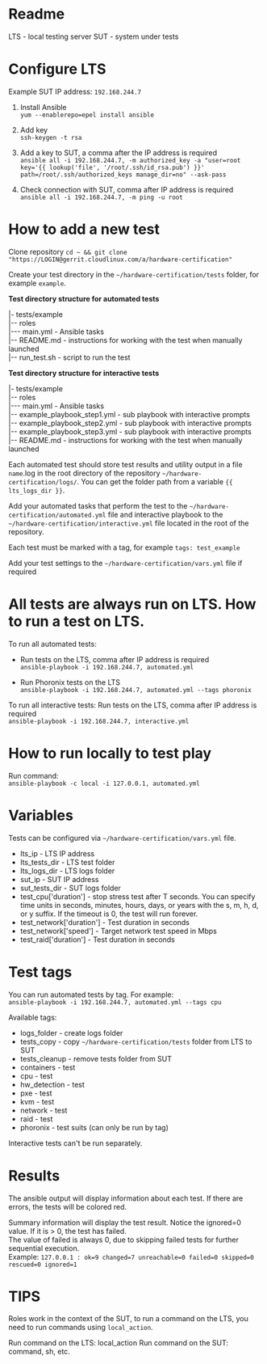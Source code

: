 Readme
===
LTS - local testing server
SUT - system under tests

Configure LTS
===
Example SUT IP address: `192.168.244.7`

1. Install Ansible  
`yum --enablerepo=epel install ansible`

2. Add key  
`ssh-keygen -t rsa`

3. Add a key to SUT, a comma after the IP address is required  
`ansible all -i 192.168.244.7, -m authorized_key -a "user=root key='{{ lookup('file', '/root/.ssh/id_rsa.pub') }}' path=/root/.ssh/authorized_keys manage_dir=no" --ask-pass`

4. Check connection with SUT, comma after IP address is required  
`ansible all -i 192.168.244.7, -m ping -u root`

How to add a new test
===

Clone repository
`cd ~ && git clone "https://LOGIN@gerrit.cloudlinux.com/a/hardware-certification"`

Create your test directory in the `~/hardware-certification/tests` folder, for example `example`.

**Test directory structure for automated tests**

|- tests/example  
|-- roles  
|--- main.yml - Ansible tasks  
|-- README.md - instructions for working with the test when manually launched  
|-- run_test.sh - script to run the test

**Test directory structure for interactive tests**

|- tests/example  
|-- roles  
|--- main.yml - Ansible tasks    
|-- example_playbook_step1.yml - sub playbook with interactive prompts  
|-- example_playbook_step2.yml - sub playbook with interactive prompts  
|-- example_playbook_step3.yml - sub playbook with interactive prompts  
|-- README.md - instructions for working with the test when manually launched

Each automated test should store test results and utility output in a file `name`.log in the root directory of the repository `~/hardware-certification/logs/`. You can get the folder path from a variable `{{ lts_logs_dir }}`.

Add your automated tasks that perform the test to the `~/hardware-certification/automated.yml` file and interactive playbook to the `~/hardware-certification/interactive.yml` file located in the root of the repository.

Each test must be marked with a tag, for example `tags: test_example`

Add your test settings to the `~/hardware-certification/vars.yml` file if required

All tests are always run on LTS. How to run a test on LTS.
===
To run all automated tests:
* Run tests on the LTS, comma after IP address is required  
`ansible-playbook -i 192.168.244.7, automated.yml`

* Run Phoronix tests on the LTS  
`ansible-playbook -i 192.168.244.7, automated.yml --tags phoronix`

To run all interactive tests: Run tests on the LTS, comma after IP address is required  
`ansible-playbook -i 192.168.244.7, interactive.yml`

How to run locally to test play
===
Run command:  
`ansible-playbook -c local -i 127.0.0.1, automated.yml`

Variables
===
Tests can be configured via `~/hardware-certification/vars.yml` file.

* lts_ip - LTS IP address
* lts_tests_dir - LTS test folder
* lts_logs_dir - LTS logs folder
* sut_ip - SUT IP address
* sut_tests_dir - SUT logs folder
* test_cpu['duration'] - stop stress test after T seconds. You can specify time units in seconds, minutes, hours, days, or years with the s, m, h, d, or y suffix. If the timeout is 0, the test will run forever.
* test_network['duration'] - Test duration in seconds
* test_network['speed'] - Target network test speed in Mbps
* test_raid['duration'] - Test duration in seconds

Test tags
===
You can run automated tests by tag.
For example:  
`ansible-playbook -i 192.168.244.7, automated.yml --tags cpu`

Available tags:

* logs_folder - create logs folder
* tests_copy - copy `~/hardware-certification/tests` folder from LTS to SUT
* tests_cleanup - remove tests folder from SUT
* containers - test
* cpu - test
* hw_detection - test
* pxe - test
* kvm - test
* network - test
* raid - test
* phoronix - test suits (can only be run by tag)

Interactive tests can't be run separately.

Results
===
The ansible output will display information about each test. If there are errors, the tests will be colored red.

Summary information will display the test result. Notice the ignored=0 value. If it is > 0, the test has failed.  
The value of failed is always 0, due to skipping failed tests for further sequential execution.  
Example: `127.0.0.1 : ok=9 changed=7 unreachable=0 failed=0 skipped=0 rescued=0 ignored=1`

TIPS
===
Roles work in the context of the SUT, to run a command on the LTS, you need to run commands using `local_action`.

Run command on the LTS: local_action
Run command on the SUT: command, sh, etc.